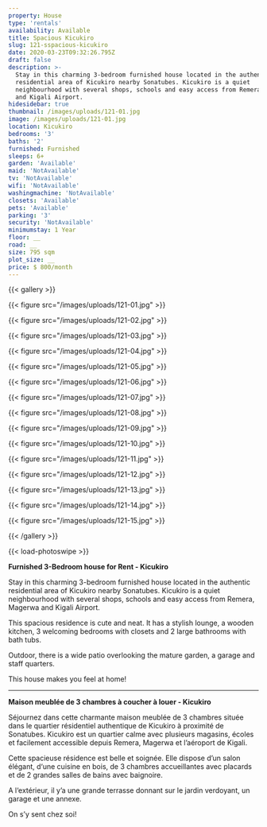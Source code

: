 ```yaml
---
property: House
type: 'rentals'
availability: Available
title: Spacious Kicukiro
slug: 121-sspacious-kicukiro
date: 2020-03-23T09:32:26.795Z
draft: false
description: >-
  Stay in this charming 3-bedroom furnished house located in the authentic
  residential area of Kicukiro nearby Sonatubes. Kicukiro is a quiet
  neighbourhood with several shops, schools and easy access from Remera, Magerwa
  and Kigali Airport.
hidesidebar: true
thumbnail: /images/uploads/121-01.jpg
image: /images/uploads/121-01.jpg
location: Kicukiro
bedrooms: '3'
baths: '2'
furnished: Furnished
sleeps: 6+
garden: 'Available'
maid: 'NotAvailable'
tv: 'NotAvailable'
wifi: 'NotAvailable'
washingmachine: 'NotAvailable'
closets: 'Available'
pets: 'Available'
parking: '3'
security: 'NotAvailable'
minimumstay: 1 Year
floor: __
road: __
size: 795 sqm
plot_size: __
price: $ 800/month
---
```


{{< gallery >}}

{{< figure src="/images/uploads/121-01.jpg" >}}

{{< figure src="/images/uploads/121-02.jpg" >}}

{{< figure src="/images/uploads/121-03.jpg" >}}

{{< figure src="/images/uploads/121-04.jpg" >}}

{{< figure src="/images/uploads/121-05.jpg" >}}

{{< figure src="/images/uploads/121-06.jpg" >}}

{{< figure src="/images/uploads/121-07.jpg" >}}

{{< figure src="/images/uploads/121-08.jpg" >}}

{{< figure src="/images/uploads/121-09.jpg" >}}

{{< figure src="/images/uploads/121-10.jpg" >}}

{{< figure src="/images/uploads/121-11.jpg" >}}

{{< figure src="/images/uploads/121-12.jpg" >}}

{{< figure src="/images/uploads/121-13.jpg" >}}

{{< figure src="/images/uploads/121-14.jpg" >}}

{{< figure src="/images/uploads/121-15.jpg" >}}

{{< /gallery >}}

{{< load-photoswipe >}}

**Furnished 3-Bedroom house for Rent - Kicukiro**

Stay in this charming 3-bedroom furnished house located in the authentic residential area of Kicukiro nearby Sonatubes. Kicukiro is a quiet neighbourhood with several shops, schools and easy access from Remera, Magerwa and Kigali Airport.

This spacious residence is cute and neat. It has a stylish lounge, a wooden kitchen, 3 welcoming bedrooms with closets and 2 large bathrooms with bath tubs.

Outdoor, there is a wide patio overlooking the mature garden, a garage and staff quarters.

This house makes you feel at home!

---

**Maison meublée de 3 chambres à coucher à louer - Kicukiro**

Séjournez dans cette charmante maison meublée de 3 chambres située dans le quartier résidentiel authentique de Kicukiro à proximité de Sonatubes. Kicukiro est un quartier calme avec plusieurs magasins, écoles et facilement accessible depuis Remera, Magerwa et l’aéroport de Kigali.

Cette spacieuse résidence est belle et soignée. Elle dispose d’un salon élégant, d‘une cuisine en bois, de 3 chambres accueillantes avec placards et de 2 grandes salles de bains avec baignoire.

A l‘extérieur, il y’a une grande terrasse donnant sur le jardin verdoyant, un garage et une annexe.

On s’y sent chez soi!
